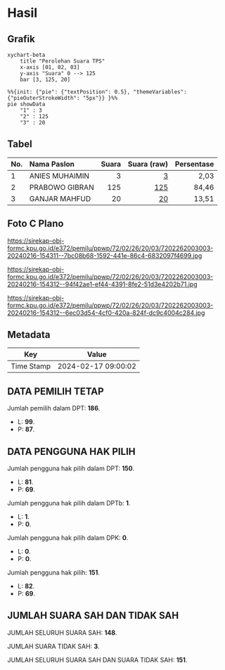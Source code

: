 # Hasil

## Grafik

```mermaid
xychart-beta
    title "Perolehan Suara TPS"
    x-axis [01, 02, 03]
    y-axis "Suara" 0 --> 125
    bar [3, 125, 20]
```

```mermaid
%%{init: {"pie": {"textPosition": 0.5}, "themeVariables": {"pieOuterStrokeWidth": "5px"}} }%%
pie showData
    "1" : 3
    "2" : 125
    "3" : 20
```

## Tabel

| No. | Nama Paslon    | Suara | Suara (raw) | Persentase |
|:--- |:-------------- | -----:| -----------:| ----------:|
| 1   | ANIES MUHAIMIN | 3     | [3][p-1]    | 2,03       |
| 2   | PRABOWO GIBRAN | 125   | [125][p-2]  | 84,46      |
| 3   | GANJAR MAHFUD  | 20    | [20][p-3]   | 13,51      |


[p-1]: https://github.com/gigit-pemilu/pemilu-2024-72-sulawesi-tengah/blob/main/pilpres/hitung-suara/sub/72-sulawesi-tengah/sub/02-poso/sub/26-pamona-tenggara/sub/2003-wayura/sub/003-tps/sub/paslon-1.txt
[p-2]: https://github.com/gigit-pemilu/pemilu-2024-72-sulawesi-tengah/blob/main/pilpres/hitung-suara/sub/72-sulawesi-tengah/sub/02-poso/sub/26-pamona-tenggara/sub/2003-wayura/sub/003-tps/sub/paslon-2.txt
[p-3]: https://github.com/gigit-pemilu/pemilu-2024-72-sulawesi-tengah/blob/main/pilpres/hitung-suara/sub/72-sulawesi-tengah/sub/02-poso/sub/26-pamona-tenggara/sub/2003-wayura/sub/003-tps/sub/paslon-3.txt

## Foto C Plano

https://sirekap-obj-formc.kpu.go.id/e372/pemilu/ppwp/72/02/26/20/03/7202262003003-20240216-154311--7bc08b68-1592-441e-86c4-6832097f4699.jpg

https://sirekap-obj-formc.kpu.go.id/e372/pemilu/ppwp/72/02/26/20/03/7202262003003-20240216-154312--94f42ae1-ef44-4391-8fe2-51d3e4202b71.jpg

https://sirekap-obj-formc.kpu.go.id/e372/pemilu/ppwp/72/02/26/20/03/7202262003003-20240216-154312--6ec03d54-4cf0-420a-824f-dc9c4004c284.jpg


## Metadata

| Key        | Value               |
| ---------- | ------------------- |
| Time Stamp | 2024-02-17 09:00:02 |


## DATA PEMILIH TETAP

Jumlah pemilih dalam DPT: **186**.
 * L: **99**.
 * P: **87**.

## DATA PENGGUNA HAK PILIH

Jumlah pengguna hak pilih dalam DPT: **150**.
 * L: **81**.
 * P: **69**.

Jumlah pengguna hak pilih dalam DPTb: **1**.
 * L: **1**.
 * P: **0**.

Jumlah pengguna hak pilih dalam DPK: **0**.
 * L: **0**.
 * P: **0**.

Jumlah pengguna hak pilih: **151**.
 * L: **82**.
 * P: **69**.

## JUMLAH SUARA SAH DAN TIDAK SAH

JUMLAH SELURUH SUARA SAH: **148**.

JUMLAH SUARA TIDAK SAH: **3**.

JUMLAH SELURUH SUARA SAH DAN SUARA TIDAK SAH: **151**.


